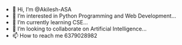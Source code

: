 - 👋 Hi, I’m @Akilesh-ASA
- 👀 I’m interested in Python Programming and Web Development...
- 🌱 I’m currently learning CSE...
- 💞️ I’m looking to collaborate on Artificial Intelligence...
- 📫 How to reach me 6379028982

